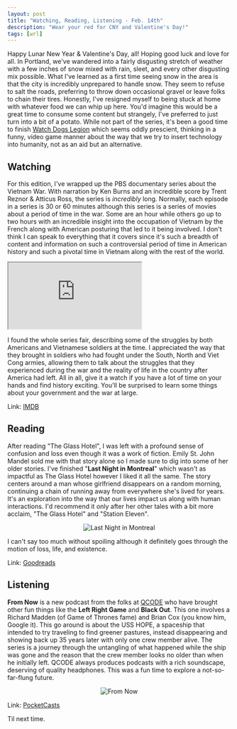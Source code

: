 ```yaml
---
layout: post
title: "Watching, Reading, Listening - Feb. 14th"
description: "Wear your red for CNY and Valentine's Day!"
tags: [wrl]
---
```


Happy Lunar New Year & Valentine's Day, all! Hoping good luck and love for all. In Portland, we've wandered into a fairly disgusting stretch of weather with a few inches of snow mixed with rain, sleet, and every other disgusting mix possible. What I've learned as a first time seeing snow in the area is that the city is incredibly unprepared to handle snow. They seem to refuse to salt the roads, preferring to throw down occasional gravel or leave folks to chain their tires. Honestly, I've resigned myself to being stuck at home with whatever food we can whip up here. You'd imagine this would be a great time to consume some content but strangely, I've preferred to just turn into a bit of a potato. While not part of the series, it's been a good time to finish [Watch Dogs Legion](https://www.ubisoft.com/en-us/game/watch-dogs/legion) which seems oddly prescient, thinking in a funny, video game manner about the way that we try to insert technology into humanity, not as an aid but an alternative. 

## Watching

For this edition, I've wrapped up the PBS documentary series about the Vietnam War. With narration by Ken Burns and an incredible score by Trent Reznor & Atticus Ross, the series is _incredibly_ long. Normally, each episode in a series is 30 or 60 minutes although this series is a series of movies about a period of time in the war. Some are an hour while others go up to two hours with an incredible insight into the occupation of Vietnam by the French along with American posturing that led to it being involved. I don't think I can speak to everything that it covers since it's such a breadth of content and information on such a controversial period of time in American history and such a pivotal time in Vietnam along with the rest of the world. 

<div class="embed-responsive embed-responsive-16by9">
<iframe src="https://www.youtube.com/embed/7SHNZGI11S0?modestbranding=1&autohide=1&showinfo=0&controls=0" allowfullscreen></iframe>
</div>

I found the whole series fair, describing some of the struggles by both Americans and Vietnamese soldiers at the time. I appreciated the way that they brought in soldiers who had fought under the South, North and Viet Cong armies, allowing them to talk about the struggles that they experienced during the war and the reality of life in the country after America had left. All in all, give it a watch if you have a lot of time on your hands and find history exciting. You'll be surprised to learn some things about your government and the war at large. 

Link: [IMDB](https://www.imdb.com/title/tt1877514/?ref_=fn_al_tt_1)

## Reading

After reading "The Glass Hotel", I was left with a profound sense of confusion and loss even though it was a work of fiction. Emily St. John Mandel sold me with that story alone so I made sure to dig into some of her older stories. I've finished "**Last Night in Montreal**" which wasn't as impactful as The Glass Hotel however I liked it all the same. The story centers around a man whose girlfriend disappears on a random morning, continuing a chain of running away from everywhere she's lived for years. It's an exploration into the way that our lives impact us along with human interactions. I'd recommend it only after her other tales with a bit more acclaim, "The Glass Hotel" and "Station Eleven".

<center><img src="{% asset 'content/feb14read.jpg' @path %}" alt="Last Night in Montreal" /></center>

I can't say too much without spoiling although it definitely goes through the motion of loss, life, and existence. 

Link: [Goodreads](https://www.goodreads.com/book/show/40605629) 

## Listening

**From Now** is a new podcast from the folks at [QCODE](https://www.qcodemedia.com/) who have brought other fun things like the **Left Right Game** and **Black Out**. This one involves a Richard Madden (of Game of Thrones fame) and Brian Cox (you know him, Google it). This go around is about the USS HOPE, a spaceship that intended to try traveling to find greener pastures, instead disappearing and showing back up 35 years later with only one crew member alive. The series is a journey through the untangling of what happened while the ship was gone and the reason that the crew member looks no older than when he initially left. QCODE always produces podcasts with a rich soundscape, deserving of quality headphones. This was a fun time to explore a not-so-far-flung future.

<center><img src="{% asset 'content/feb14listen.jpg' @path %}" alt="From Now" /></center>

Link: [PocketCasts](https://pca.st/92ku2eja)

Til next time. 
